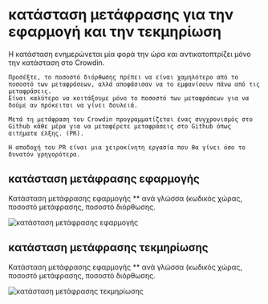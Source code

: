 # κατάσταση μετάφρασης για την εφαρμογή και την τεκμηρίωση

Η κατάσταση ενημερώνεται μία φορά την ώρα και αντικατοπτρίζει μόνο την κατάσταση στο Crowdin.

```{tip}
Προσέξτε, το ποσοστό διόρθωσης πρέπει να είναι χαμηλότερο από το ποσοστό των μεταφράσεων, αλλά αποφάσισαν να το εμφανίσουν πάνω από τις μεταφράσεις.
Είναι καλύτερο να κοιτάξουμε μόνο το ποσοστό των μεταφράσεων για να δούμε αν πρόκειται να γίνει δουλειά.
```

```{admonition} needed time for final publication
Μετά τη μετάφραση του Crowdin προγραμματίζεται ένας συγχρονισμός στο Github κάθε μέρα για να μεταφέρετε μεταφράσεις στο Github όπως αιτήματα έλξης. (PR).

Η αποδοχή του PR είναι μια χειροκίνητη εργασία που θα γίνει όσο το δυνατόν γρηγορότερα.
```

## κατάσταση μετάφρασης εφαρμογής

Κατάσταση </strong> μετάφρασης εφαρμογής ** ανά γλώσσα (κωδικός χώρας, ποσοστό μετάφρασης, ποσοστό διόρθωσης.</p>

![κατάσταση μετάφρασης εφαρμογής](https://badges.awesome-crowdin.com/translation-13588158-309752.png)

## κατάσταση μετάφρασης τεκμηρίωσης

Κατάσταση </strong> μετάφρασης εφαρμογής ** ανά γλώσσα (κωδικός χώρας, ποσοστό μετάφρασης, ποσοστό διόρθωσης.</p>

![κατάσταση μετάφρασης τεκμηρίωσης](https://badges.awesome-crowdin.com/translation-13588158-310610.png)

